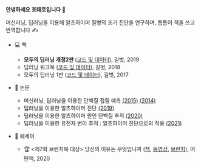 <b> 안녕하세요 조태호입니다 </b> 👋  <br/>  

머신러닝, 딥러닝을 이용해 알츠하이머 질병의 조기 진단을 연구하며, 틈틈이 책을 쓰고 번역합니다 ✍️ <br/> 

* 💻 책
  + <b> 모두의 딥러닝 개정2판 </b>  ([코드 및 데이터](https://github.com/taehojo/deeplearning-for-everyone-2nd)), 길벗, 2019  
  + 딥러닝 워크북 ([코드 및 데이터](https://github.com/taehojo/deeplearning-workshop)), 길벗, 2018
  + 모두의 딥러닝 1판 ([코드 및 데이터](https://github.com/taehojo/deeplearning-for-everyone-1st)), 길벗, 2017

* 🔬 논문
  + 머신러닝, 딥러닝을 이용한 단백질 접힘 예측 [(2015)](https://www.nature.com/articles/srep17573) [(2014)](https://bmcbioinformatics.biomedcentral.com/articles/10.1186/1471-2105-15-S11-S14)
  + 딥러닝을 이용한 알츠하이머 진단 [(2019)](https://www.frontiersin.org/articles/10.3389/fnagi.2019.00220/full)
  + 딥러닝을 이용한 알츠하이머 원인 단백질 추적 [(2020)](https://bmcbioinformatics.biomedcentral.com/articles/10.1186/s12859-020-03848-0)
  + 딥러닝을 이용한 유전자 변이 추적 : 알츠하이머 진단으로의 적용 [(2021)](https://www.medrxiv.org/content/10.1101/2021.07.19.21260789v1)
  
* 📖 에세이
  + 🏆 <제7회 브런치북 대상> 당신의 이유는 무엇입니까 ([책](http://www.yes24.com/Product/Goods/90981164), [동영상](https://www.youtube.com/watch?v=szHI91_ZbBU), [브런치](https://brunch.co.kr/brunchbook/not-this-world)), 어떤책, 2020


<!---
taehojo/taehojo is a ✨ special ✨ repository because its `README.md` (this file) appears on your GitHub profile.
You can click the Preview link to take a look at your changes.
--->
